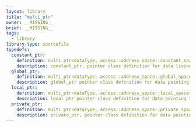 ```yaml
---
layout: library
title: "multi_ptr"
owner: __MISSING__
brief: __MISSING__
tags:
  - library
library-type: sourcefile
typedefs:
  constant_ptr:
    definition: multi_ptr<dataType, access::address_space::constant_space>
    description: constant_ptr, pointer class definition for data living in the OpenCL constant address space
  global_ptr:
    definition: multi_ptr<dataType, access::address_space::global_space>
    description: global_ptr pointer class definition for data pointing to the OpenCL global address space.
  local_ptr:
    definition: multi_ptr<dataType, access::address_space::local_space>
    description: local_ptr pointer class definition for data pointing to the OpenCL local address space
  private_ptr:
    definition: multi_ptr<dataType, access::address_space::private_space>
    description: private_ptr, pointer class definition for data pointing to the OpenCL private address space
---
```


